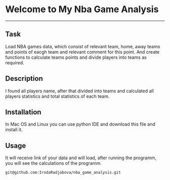 # Welcome to My Nba Game Analysis
***

## Task
Load NBA games data, which consist of relevant team, home, away teams and points of eacgh team and relevant comment for this point.
And create functions to calculate teams points and divide players into teams as required.

## Description
I found all players name, after that divided into teams and calculated all players statistics and total statistics of each team.

## Installation
In Mac OS and Linux you can use python IDE and download this file and install it.

## Usage
It will receive link of your data and will load, after running the programm, you will see the calculations of the programm.
```
git@github.com:IrodaRadjabova/nba_game_analysis.git
```
